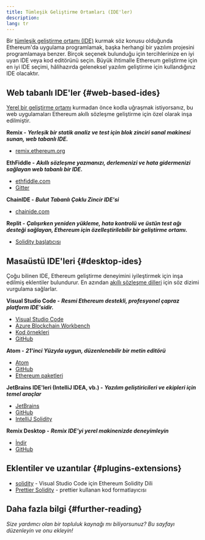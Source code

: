 ```yaml
---
title: Tümleşik Geliştirme Ortamları (IDE'ler)
description:
lang: tr
---
```


Bir [tümleşik geliştirme ortamı (IDE)](https://wikipedia.org/wiki/Integrated_development_environment) kurmak söz konusu olduğunda Ethereum'da uygulama programlamak, başka herhangi bir yazılım projesini programlamaya benzer. Birçok seçenek bulunduğu için tercihlerinize en iyi uyan IDE veya kod editörünü seçin. Büyük ihtimalle Ethereum geliştirme için en iyi IDE seçimi, hâlihazırda geleneksel yazılım geliştirme için kullandığınız IDE olacaktır.

## Web tabanlı IDE'ler {#web-based-ides}

[Yerel bir geliştirme ortamı](/developers/local-environment/) kurmadan önce kodla uğraşmak istiyorsanız, bu web uygulamaları Ethereum akıllı sözleşme geliştirme için özel olarak inşa edilmiştir.

**Remix -** **_Yerleşik bir statik analiz ve test için blok zinciri sanal makinesi sunan, web tabanlı IDE._**

- [remix.ethereum.org](https://remix.ethereum.org/)

**EthFiddle -** **_Akıllı sözleşme yazmanızı, derlemenizi ve hata gidermenizi sağlayan web tabanlı bir IDE._**

- [ethfiddle.com](https://ethfiddle.com/)
- [Gitter](https://gitter.im/loomnetwork/ethfiddle)

**ChainIDE -** **_Bulut Tabanlı Çoklu Zincir IDE'si_**

- [chainide.com](https://chainide.com/)

**Replit -** **_Çalışırken yeniden yükleme, hata kontrolü ve üstün test ağı desteği sağlayan, Ethereum için özelleştirilebilir bir geliştirme ortamı._**

- [Solidity başlatıcısı](https://replit.com/@replit/Solidity-starter-beta)

## Masaüstü IDE'leri {#desktop-ides}

Çoğu bilinen IDE, Ethereum geliştirme deneyimini iyileştirmek için inşa edilmiş eklentiler bulundurur. En azından [akıllı sözleşme dilleri](/developers/docs/smart-contracts/languages/) için söz dizimi vurgulama sağlarlar.

**Visual Studio Code -** **_Resmi Ethereum destekli, profesyonel çapraz platform IDE'sidir._**

- [Visual Studio Code](https://code.visualstudio.com/)
- [Azure Blockchain Workbench](https://azuremarketplace.microsoft.com/en-us/marketplace/apps/microsoft-azure-blockchain.azure-blockchain-workbench?tab=Overview)
- [Kod örnekleri](https://github.com/Azure-Samples/blockchain/blob/master/blockchain-workbench/application-and-smart-contract-samples/readme.md)
- [GitHub](https://github.com/microsoft/vscode)

**Atom -** **_21'inci Yüzyıla uygun, düzenlenebilir bir metin editörü_**

- [Atom](https://atom.io/)
- [GitHub](https://github.com/atom)
- [Ethereum paketleri](https://atom.io/packages/search?utf8=%E2%9C%93&q=keyword%3Aethereum&commit=Search)

**JetBrains IDE'leri (IntelliJ IDEA, vb.) -** **_Yazılım geliştiricileri ve ekipleri için temel araçlar_**

- [JetBrains](https://www.jetbrains.com/)
- [GitHub](https://github.com/JetBrains)
- [IntelliJ Solidity](https://github.com/intellij-solidity/intellij-solidity/)

**Remix Desktop -** **_Remix IDE'yi yerel makinenizde deneyimleyin_**

- [İndir](https://github.com/ethereum/remix-desktop/releases)
- [GitHub](https://github.com/ethereum/remix-desktop)

## Eklentiler ve uzantılar {#plugins-extensions}

- [solidity](https://marketplace.visualstudio.com/items?itemName=JuanBlanco.solidity) - Visual Studio Code için Ethereum Solidity Dili
- [Prettier Solidity](https://github.com/prettier-solidity/prettier-plugin-solidity) - prettier kullanan kod formatlayıcısı

## Daha fazla bilgi {#further-reading}

_Size yardımcı olan bir topluluk kaynağı mı biliyorsunuz? Bu sayfayı düzenleyin ve onu ekleyin!_
